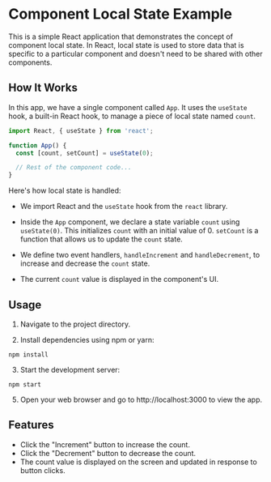# Component Local State Example

This is a simple React application that demonstrates the concept of component local state. In React, local state is used to store data that is specific to a particular component and doesn't need to be shared with other components.

## How It Works

In this app, we have a single component called `App`. It uses the `useState` hook, a built-in React hook, to manage a piece of local state named `count`.

```jsx
import React, { useState } from 'react';

function App() {
  const [count, setCount] = useState(0);

  // Rest of the component code...
}
```

Here's how local state is handled:

- We import React and the `useState` hook from the `react` library.

- Inside the `App` component, we declare a state variable `count` using `useState(0)`. This initializes `count` with an initial value of 0. `setCount` is a function that allows us to update the `count` state.

- We define two event handlers, `handleIncrement` and `handleDecrement`, to increase and decrease the `count` state.

- The current `count` value is displayed in the component's UI.

## Usage

1. Navigate to the project directory.

2. Install dependencies using npm or yarn:

```
npm install
```

3. Start the development server:

```
npm start
```

5. Open your web browser and go to http://localhost:3000 to view the app.

## Features

- Click the "Increment" button to increase the count.
- Click the "Decrement" button to decrease the count.
- The count value is displayed on the screen and updated in response to button clicks.